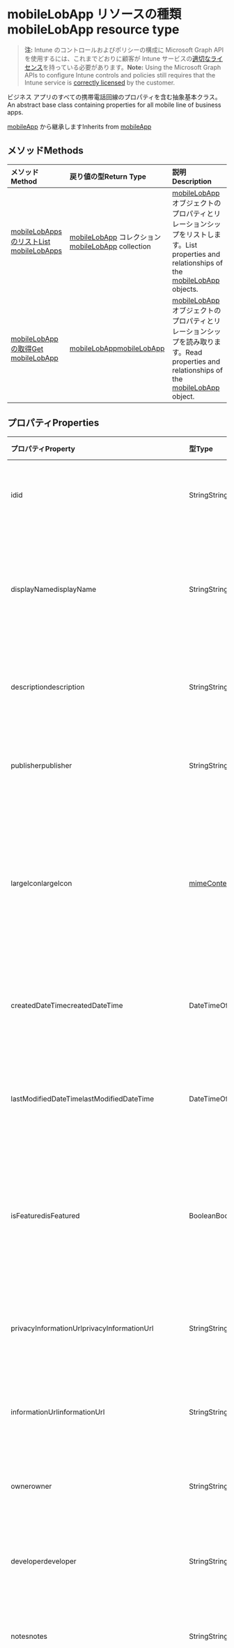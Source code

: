 # <a name="mobilelobapp-resource-type"></a><span data-ttu-id="9cc28-101">mobileLobApp リソースの種類</span><span class="sxs-lookup"><span data-stu-id="9cc28-101">mobileLobApp resource type</span></span>

> <span data-ttu-id="9cc28-102">**注:** Intune のコントロールおよびポリシーの構成に Microsoft Graph API を使用するには、これまでどおりに顧客が Intune サービスの[適切なライセンス](https://go.microsoft.com/fwlink/?linkid=839381)を持っている必要があります。</span><span class="sxs-lookup"><span data-stu-id="9cc28-102">**Note:** Using the Microsoft Graph APIs to configure Intune controls and policies still requires that the Intune service is [correctly licensed](https://go.microsoft.com/fwlink/?linkid=839381) by the customer.</span></span>

<span data-ttu-id="9cc28-103">ビジネス アプリのすべての携帯電話回線のプロパティを含む抽象基本クラス。</span><span class="sxs-lookup"><span data-stu-id="9cc28-103">An abstract base class containing properties for all mobile line of business apps.</span></span>

<span data-ttu-id="9cc28-104">[mobileApp](../resources/intune_apps_mobileapp.md) から継承します</span><span class="sxs-lookup"><span data-stu-id="9cc28-104">Inherits from [mobileApp](../resources/intune_apps_mobileapp.md)</span></span>

## <a name="methods"></a><span data-ttu-id="9cc28-105">メソッド</span><span class="sxs-lookup"><span data-stu-id="9cc28-105">Methods</span></span>
|<span data-ttu-id="9cc28-106">メソッド</span><span class="sxs-lookup"><span data-stu-id="9cc28-106">Method</span></span>|<span data-ttu-id="9cc28-107">戻り値の型</span><span class="sxs-lookup"><span data-stu-id="9cc28-107">Return Type</span></span>|<span data-ttu-id="9cc28-108">説明</span><span class="sxs-lookup"><span data-stu-id="9cc28-108">Description</span></span>|
|:---|:---|:---|
|[<span data-ttu-id="9cc28-109">mobileLobApps のリスト</span><span class="sxs-lookup"><span data-stu-id="9cc28-109">List mobileLobApps</span></span>](../api/intune_apps_mobilelobapp_list.md)|<span data-ttu-id="9cc28-110">[mobileLobApp](../resources/intune_apps_mobilelobapp.md) コレクション</span><span class="sxs-lookup"><span data-stu-id="9cc28-110">[mobileLobApp](../resources/intune_apps_mobilelobapp.md) collection</span></span>|<span data-ttu-id="9cc28-111">[mobileLobApp](../resources/intune_apps_mobilelobapp.md) オブジェクトのプロパティとリレーションシップをリストします。</span><span class="sxs-lookup"><span data-stu-id="9cc28-111">List properties and relationships of the [mobileLobApp](../resources/intune_apps_mobilelobapp.md) objects.</span></span>|
|[<span data-ttu-id="9cc28-112">mobileLobApp の取得</span><span class="sxs-lookup"><span data-stu-id="9cc28-112">Get mobileLobApp</span></span>](../api/intune_apps_mobilelobapp_get.md)|[<span data-ttu-id="9cc28-113">mobileLobApp</span><span class="sxs-lookup"><span data-stu-id="9cc28-113">mobileLobApp</span></span>](../resources/intune_apps_mobilelobapp.md)|<span data-ttu-id="9cc28-114">[mobileLobApp](../resources/intune_apps_mobilelobapp.md) オブジェクトのプロパティとリレーションシップを読み取ります。</span><span class="sxs-lookup"><span data-stu-id="9cc28-114">Read properties and relationships of the [mobileLobApp](../resources/intune_apps_mobilelobapp.md) object.</span></span>|

## <a name="properties"></a><span data-ttu-id="9cc28-115">プロパティ</span><span class="sxs-lookup"><span data-stu-id="9cc28-115">Properties</span></span>
|<span data-ttu-id="9cc28-116">プロパティ</span><span class="sxs-lookup"><span data-stu-id="9cc28-116">Property</span></span>|<span data-ttu-id="9cc28-117">型</span><span class="sxs-lookup"><span data-stu-id="9cc28-117">Type</span></span>|<span data-ttu-id="9cc28-118">説明</span><span class="sxs-lookup"><span data-stu-id="9cc28-118">Description</span></span>|
|:---|:---|:---|
|<span data-ttu-id="9cc28-119">id</span><span class="sxs-lookup"><span data-stu-id="9cc28-119">id</span></span>|<span data-ttu-id="9cc28-120">String</span><span class="sxs-lookup"><span data-stu-id="9cc28-120">String</span></span>|<span data-ttu-id="9cc28-121">エンティティのキー。</span><span class="sxs-lookup"><span data-stu-id="9cc28-121">Key of the entity.</span></span> <span data-ttu-id="9cc28-122">[mobileApp](../resources/intune_apps_mobileapp.md) から継承します</span><span class="sxs-lookup"><span data-stu-id="9cc28-122">Inherited from [mobileApp](../resources/intune_apps_mobileapp.md)</span></span>|
|<span data-ttu-id="9cc28-123">displayName</span><span class="sxs-lookup"><span data-stu-id="9cc28-123">displayName</span></span>|<span data-ttu-id="9cc28-124">String</span><span class="sxs-lookup"><span data-stu-id="9cc28-124">String</span></span>|<span data-ttu-id="9cc28-125">管理者が提供またはインポートしたアプリのタイトル。</span><span class="sxs-lookup"><span data-stu-id="9cc28-125">The admin provided or imported title of the app.</span></span> <span data-ttu-id="9cc28-126">[mobileApp](../resources/intune_apps_mobileapp.md) から継承します</span><span class="sxs-lookup"><span data-stu-id="9cc28-126">Inherited from [mobileApp](../resources/intune_apps_mobileapp.md)</span></span>|
|<span data-ttu-id="9cc28-127">description</span><span class="sxs-lookup"><span data-stu-id="9cc28-127">description</span></span>|<span data-ttu-id="9cc28-128">String</span><span class="sxs-lookup"><span data-stu-id="9cc28-128">String</span></span>|<span data-ttu-id="9cc28-129">アプリの説明。</span><span class="sxs-lookup"><span data-stu-id="9cc28-129">The description of the app.</span></span> <span data-ttu-id="9cc28-130">[mobileApp](../resources/intune_apps_mobileapp.md) から継承します</span><span class="sxs-lookup"><span data-stu-id="9cc28-130">Inherited from [mobileApp](../resources/intune_apps_mobileapp.md)</span></span>|
|<span data-ttu-id="9cc28-131">publisher</span><span class="sxs-lookup"><span data-stu-id="9cc28-131">publisher</span></span>|<span data-ttu-id="9cc28-132">String</span><span class="sxs-lookup"><span data-stu-id="9cc28-132">String</span></span>|<span data-ttu-id="9cc28-133">アプリの発行元。</span><span class="sxs-lookup"><span data-stu-id="9cc28-133">The publisher of the app.</span></span> <span data-ttu-id="9cc28-134">[mobileApp](../resources/intune_apps_mobileapp.md) から継承します</span><span class="sxs-lookup"><span data-stu-id="9cc28-134">Inherited from [mobileApp](../resources/intune_apps_mobileapp.md)</span></span>|
|<span data-ttu-id="9cc28-135">largeIcon</span><span class="sxs-lookup"><span data-stu-id="9cc28-135">largeIcon</span></span>|[<span data-ttu-id="9cc28-136">mimeContent</span><span class="sxs-lookup"><span data-stu-id="9cc28-136">mimeContent</span></span>](../resources/intune_shared_mimecontent.md)|<span data-ttu-id="9cc28-137">アプリの詳細に表示され、アイコンのアップロードに使用される大きなアイコン。</span><span class="sxs-lookup"><span data-stu-id="9cc28-137">The large icon, to be displayed in the app details and used for upload of the icon.</span></span> <span data-ttu-id="9cc28-138">[mobileApp](../resources/intune_apps_mobileapp.md) から継承します</span><span class="sxs-lookup"><span data-stu-id="9cc28-138">Inherited from [mobileApp](../resources/intune_apps_mobileapp.md)</span></span>|
|<span data-ttu-id="9cc28-139">createdDateTime</span><span class="sxs-lookup"><span data-stu-id="9cc28-139">createdDateTime</span></span>|<span data-ttu-id="9cc28-140">DateTimeOffset</span><span class="sxs-lookup"><span data-stu-id="9cc28-140">DateTimeOffset</span></span>|<span data-ttu-id="9cc28-141">アプリが作成された日時。</span><span class="sxs-lookup"><span data-stu-id="9cc28-141">The date and time the app was created.</span></span> <span data-ttu-id="9cc28-142">[mobileApp](../resources/intune_apps_mobileapp.md) から継承します</span><span class="sxs-lookup"><span data-stu-id="9cc28-142">Inherited from [mobileApp](../resources/intune_apps_mobileapp.md)</span></span>|
|<span data-ttu-id="9cc28-143">lastModifiedDateTime</span><span class="sxs-lookup"><span data-stu-id="9cc28-143">lastModifiedDateTime</span></span>|<span data-ttu-id="9cc28-144">DateTimeOffset</span><span class="sxs-lookup"><span data-stu-id="9cc28-144">DateTimeOffset</span></span>|<span data-ttu-id="9cc28-145">アプリが最後に変更された日時。</span><span class="sxs-lookup"><span data-stu-id="9cc28-145">The date and time the app was last modified.</span></span> <span data-ttu-id="9cc28-146">[mobileApp](../resources/intune_apps_mobileapp.md) から継承します</span><span class="sxs-lookup"><span data-stu-id="9cc28-146">Inherited from [mobileApp](../resources/intune_apps_mobileapp.md)</span></span>|
|<span data-ttu-id="9cc28-147">isFeatured</span><span class="sxs-lookup"><span data-stu-id="9cc28-147">isFeatured</span></span>|<span data-ttu-id="9cc28-148">Boolean</span><span class="sxs-lookup"><span data-stu-id="9cc28-148">Boolean</span></span>|<span data-ttu-id="9cc28-149">アプリが管理者のおすすめとしてマークされたかどうかを示す値。[mobileApp](../resources/intune_apps_mobileapp.md) から継承します</span><span class="sxs-lookup"><span data-stu-id="9cc28-149">The value indicating whether the app is marked as featured by the admin. Inherited from [mobileApp](../resources/intune_apps_mobileapp.md)</span></span>|
|<span data-ttu-id="9cc28-150">privacyInformationUrl</span><span class="sxs-lookup"><span data-stu-id="9cc28-150">privacyInformationUrl</span></span>|<span data-ttu-id="9cc28-151">String</span><span class="sxs-lookup"><span data-stu-id="9cc28-151">String</span></span>|<span data-ttu-id="9cc28-152">プライバシーに関する声明の URL。</span><span class="sxs-lookup"><span data-stu-id="9cc28-152">The privacy statement Url.</span></span> <span data-ttu-id="9cc28-153">[mobileApp](../resources/intune_apps_mobileapp.md) から継承します</span><span class="sxs-lookup"><span data-stu-id="9cc28-153">Inherited from [mobileApp](../resources/intune_apps_mobileapp.md)</span></span>|
|<span data-ttu-id="9cc28-154">informationUrl</span><span class="sxs-lookup"><span data-stu-id="9cc28-154">informationUrl</span></span>|<span data-ttu-id="9cc28-155">String</span><span class="sxs-lookup"><span data-stu-id="9cc28-155">String</span></span>|<span data-ttu-id="9cc28-156">詳細情報の URL。</span><span class="sxs-lookup"><span data-stu-id="9cc28-156">The more information Url.</span></span> <span data-ttu-id="9cc28-157">[mobileApp](../resources/intune_apps_mobileapp.md) から継承します</span><span class="sxs-lookup"><span data-stu-id="9cc28-157">Inherited from [mobileApp](../resources/intune_apps_mobileapp.md)</span></span>|
|<span data-ttu-id="9cc28-158">owner</span><span class="sxs-lookup"><span data-stu-id="9cc28-158">owner</span></span>|<span data-ttu-id="9cc28-159">String</span><span class="sxs-lookup"><span data-stu-id="9cc28-159">String</span></span>|<span data-ttu-id="9cc28-160">アプリの所有者。</span><span class="sxs-lookup"><span data-stu-id="9cc28-160">The owner of the app.</span></span> <span data-ttu-id="9cc28-161">[mobileApp](../resources/intune_apps_mobileapp.md) から継承します</span><span class="sxs-lookup"><span data-stu-id="9cc28-161">Inherited from [mobileApp](../resources/intune_apps_mobileapp.md)</span></span>|
|<span data-ttu-id="9cc28-162">developer</span><span class="sxs-lookup"><span data-stu-id="9cc28-162">developer</span></span>|<span data-ttu-id="9cc28-163">String</span><span class="sxs-lookup"><span data-stu-id="9cc28-163">String</span></span>|<span data-ttu-id="9cc28-164">アプリの開発者。</span><span class="sxs-lookup"><span data-stu-id="9cc28-164">The developer of the app.</span></span> <span data-ttu-id="9cc28-165">[mobileApp](../resources/intune_apps_mobileapp.md) から継承します</span><span class="sxs-lookup"><span data-stu-id="9cc28-165">Inherited from [mobileApp](../resources/intune_apps_mobileapp.md)</span></span>|
|<span data-ttu-id="9cc28-166">notes</span><span class="sxs-lookup"><span data-stu-id="9cc28-166">notes</span></span>|<span data-ttu-id="9cc28-167">String</span><span class="sxs-lookup"><span data-stu-id="9cc28-167">String</span></span>|<span data-ttu-id="9cc28-168">アプリ用のメモ。</span><span class="sxs-lookup"><span data-stu-id="9cc28-168">Notes for the app.</span></span> <span data-ttu-id="9cc28-169">[mobileApp](../resources/intune_apps_mobileapp.md) から継承します</span><span class="sxs-lookup"><span data-stu-id="9cc28-169">Inherited from [mobileApp](../resources/intune_apps_mobileapp.md)</span></span>|
|<span data-ttu-id="9cc28-170">publishingState</span><span class="sxs-lookup"><span data-stu-id="9cc28-170">publishingState</span></span>|[<span data-ttu-id="9cc28-171">mobileAppPublishingState</span><span class="sxs-lookup"><span data-stu-id="9cc28-171">mobileAppPublishingState</span></span>](../resources/intune_apps_mobileapppublishingstate.md)|<span data-ttu-id="9cc28-172">アプリの発行の状態。</span><span class="sxs-lookup"><span data-stu-id="9cc28-172">The publishing state for the app.</span></span> <span data-ttu-id="9cc28-173">アプリが発行されていない限り、アプリを割り当てることができません。</span><span class="sxs-lookup"><span data-stu-id="9cc28-173">The app cannot be assigned unless the app is published.</span></span> <span data-ttu-id="9cc28-174">[MobileApp](../resources/intune_apps_mobileapp.md)から継承されます。</span><span class="sxs-lookup"><span data-stu-id="9cc28-174">Inherited from [mobileApp](../resources/intune_apps_mobileapp.md).</span></span> <span data-ttu-id="9cc28-175">可能な値は、`notPublished`、`processing`、`published` です。</span><span class="sxs-lookup"><span data-stu-id="9cc28-175">Possible values are: `notPublished`, `processing`, `published`.</span></span>|
|<span data-ttu-id="9cc28-176">committedContentVersion</span><span class="sxs-lookup"><span data-stu-id="9cc28-176">committedContentVersion</span></span>|<span data-ttu-id="9cc28-177">String</span><span class="sxs-lookup"><span data-stu-id="9cc28-177">String</span></span>|<span data-ttu-id="9cc28-178">内部にコミットされたコンテンツのバージョン。</span><span class="sxs-lookup"><span data-stu-id="9cc28-178">The internal committed content version.</span></span>|
|<span data-ttu-id="9cc28-179">fileName</span><span class="sxs-lookup"><span data-stu-id="9cc28-179">fileName</span></span>|<span data-ttu-id="9cc28-180">String</span><span class="sxs-lookup"><span data-stu-id="9cc28-180">String</span></span>|<span data-ttu-id="9cc28-181">メインの Lob アプリケーションのファイル名。</span><span class="sxs-lookup"><span data-stu-id="9cc28-181">The name of the main Lob application file.</span></span>|
|<span data-ttu-id="9cc28-182">size</span><span class="sxs-lookup"><span data-stu-id="9cc28-182">size</span></span>|<span data-ttu-id="9cc28-183">Int64</span><span class="sxs-lookup"><span data-stu-id="9cc28-183">Int64</span></span>|<span data-ttu-id="9cc28-184">アップロードされたすべてのファイルを含む合計サイズ。</span><span class="sxs-lookup"><span data-stu-id="9cc28-184">The total size, including all uploaded files.</span></span>|

## <a name="relationships"></a><span data-ttu-id="9cc28-185">リレーションシップ</span><span class="sxs-lookup"><span data-stu-id="9cc28-185">Relationships</span></span>
|<span data-ttu-id="9cc28-186">リレーションシップ</span><span class="sxs-lookup"><span data-stu-id="9cc28-186">Relationship</span></span>|<span data-ttu-id="9cc28-187">型</span><span class="sxs-lookup"><span data-stu-id="9cc28-187">Type</span></span>|<span data-ttu-id="9cc28-188">説明</span><span class="sxs-lookup"><span data-stu-id="9cc28-188">Description</span></span>|
|:---|:---|:---|
|<span data-ttu-id="9cc28-189">categories</span><span class="sxs-lookup"><span data-stu-id="9cc28-189">categories</span></span>|<span data-ttu-id="9cc28-190">[mobileAppCategory](../resources/intune_apps_mobileappcategory.md) コレクション</span><span class="sxs-lookup"><span data-stu-id="9cc28-190">[mobileAppCategory](../resources/intune_apps_mobileappcategory.md) collection</span></span>|<span data-ttu-id="9cc28-191">このアプリのカテゴリのリスト。</span><span class="sxs-lookup"><span data-stu-id="9cc28-191">The list of categories for this app.</span></span> <span data-ttu-id="9cc28-192">[mobileApp](../resources/intune_apps_mobileapp.md) から継承します</span><span class="sxs-lookup"><span data-stu-id="9cc28-192">Inherited from [mobileApp](../resources/intune_apps_mobileapp.md)</span></span>|
|<span data-ttu-id="9cc28-193">assignments</span><span class="sxs-lookup"><span data-stu-id="9cc28-193">assignments</span></span>|<span data-ttu-id="9cc28-194">[mobileAppAssignment](../resources/intune_apps_mobileappassignment.md) コレクション</span><span class="sxs-lookup"><span data-stu-id="9cc28-194">[mobileAppAssignment](../resources/intune_apps_mobileappassignment.md) collection</span></span>|<span data-ttu-id="9cc28-195">このモバイル アプリのグループ割り当てのリスト。</span><span class="sxs-lookup"><span data-stu-id="9cc28-195">The list of group assignments for this mobile app.</span></span> <span data-ttu-id="9cc28-196">[mobileApp](../resources/intune_apps_mobileapp.md) から継承します</span><span class="sxs-lookup"><span data-stu-id="9cc28-196">Inherited from [mobileApp](../resources/intune_apps_mobileapp.md)</span></span>|
|<span data-ttu-id="9cc28-197">contentVersions</span><span class="sxs-lookup"><span data-stu-id="9cc28-197">contentVersions</span></span>|<span data-ttu-id="9cc28-198">[mobileAppContent](../resources/intune_apps_mobileappcontent.md) コレクション</span><span class="sxs-lookup"><span data-stu-id="9cc28-198">[mobileAppContent](../resources/intune_apps_mobileappcontent.md) collection</span></span>|<span data-ttu-id="9cc28-199">このアプリのコンテンツのバージョンのリスト。</span><span class="sxs-lookup"><span data-stu-id="9cc28-199">The list of content versions for this app.</span></span>|

## <a name="json-representation"></a><span data-ttu-id="9cc28-200">JSON 表記</span><span class="sxs-lookup"><span data-stu-id="9cc28-200">JSON Representation</span></span>
<span data-ttu-id="9cc28-201">以下は、リソースの JSON 表記です。</span><span class="sxs-lookup"><span data-stu-id="9cc28-201">Here is a JSON representation of the resource.</span></span>
<!-- {
  "blockType": "resource",
  "keyProperty": "id",
  "@odata.type": "microsoft.graph.mobileLobApp"
}
-->
``` json
{
  "@odata.type": "#microsoft.graph.mobileLobApp",
  "id": "String (identifier)",
  "displayName": "String",
  "description": "String",
  "publisher": "String",
  "largeIcon": {
    "@odata.type": "microsoft.graph.mimeContent",
    "type": "String",
    "value": "binary"
  },
  "createdDateTime": "String (timestamp)",
  "lastModifiedDateTime": "String (timestamp)",
  "isFeatured": true,
  "privacyInformationUrl": "String",
  "informationUrl": "String",
  "owner": "String",
  "developer": "String",
  "notes": "String",
  "publishingState": "String",
  "committedContentVersion": "String",
  "fileName": "String",
  "size": 1024
}
```



